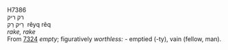 <body>
  <p>H7386<br>  רק    ריק  <br> רֵיק  רֵק  ‎  rêyq  rêq  <br><i>rake,</i> <i>rake </i><br>From <a href="h7324.htm">7324</a>  <i>empty</i>; figuratively <i>worthless: - </i>emptied (-ty), vain (fellow, man).<br></p>
 </body>